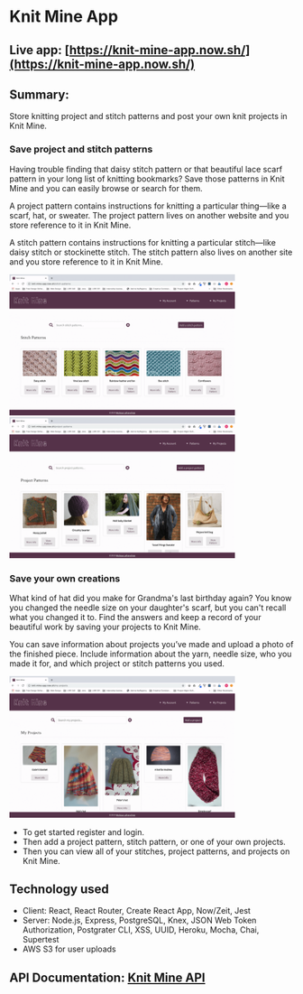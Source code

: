 
# Knit Mine App

## Live app: [https://knit-mine-app.now.sh/](https://knit-mine-app.now.sh/)

## Summary: 
Store knitting project and stitch patterns and post your own knit projects in Knit Mine. 

### Save project and stitch patterns
Having trouble finding that daisy stitch pattern or that beautiful lace scarf pattern in your long list of knitting bookmarks? Save those patterns in Knit Mine and you can easily browse or search for them.

A project pattern contains instructions for knitting a particular thing—like a scarf, hat, or sweater. The project pattern lives on another website and you store reference to it in Knit Mine.

A stitch pattern contains instructions for knitting a particular stitch—like daisy stitch or stockinette stitch. The stitch pattern also lives on another site and you store reference to it in Knit Mine.

<p>
  <img src="https://github.com/pulchrit/knit-mine-app/blob/master/readmeImages/stitchPatterns.png" alt="Stitch Patterns page" width="400" />
  <span>    </span>
  <img src="https://github.com/pulchrit/knit-mine-app/blob/master/readmeImages/projectPatterns.png" alt="Project Patterns page" width="400" />
</p>
  
### Save your own creations
What kind of hat did you make for Grandma's last birthday again? You know you changed the needle size on your daughter's scarf, but you can't recall what you changed it to. Find the answers and keep a record of your beautiful work by saving your projects to Knit Mine.

You can save information about projects you’ve made and upload a photo of the finished piece. Include information about the yarn, needle size, who you made it for, and which project or stitch patterns you used.

<img src="https://github.com/pulchrit/knit-mine-app/blob/master/readmeImages/myProjects.png" alt="My Projects page" width="400" />

- To get started register and login.
- Then add a project pattern, stitch pattern, or one of your own projects.
- Then you can view all of your stitches, project patterns, and projects on Knit Mine.

## Technology used
- Client: React, React Router, Create React App, Now/Zeit, Jest
- Server: Node.js, Express, PostgreSQL, Knex, JSON Web Token Authorization, Postgrater CLI, XSS, UUID, Heroku, Mocha, Chai, Supertest
- AWS S3 for user uploads

## API Documentation: [Knit Mine API](https://github.com/pulchrit/knit-mine-api/blob/master/README.md)




